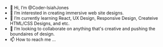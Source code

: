 - 👋 Hi, I’m @Coder-IsiahJones
- 👀 I’m interested in creating immersive web site designs.
- 🌱 I’m currently learning React, UX Design, Responsive Design, Createive HTML/CSS Designs, and etc.
- 💞️ I’m looking to collaborate on anything that's creative and pushing the boundaires of design. 
- 📫 How to reach me ...

<!---
Coder-IsiahJones/Coder-IsiahJones is a ✨ special ✨ repository because its `README.md` (this file) appears on your GitHub profile.
You can click the Preview link to take a look at your changes.
--->
